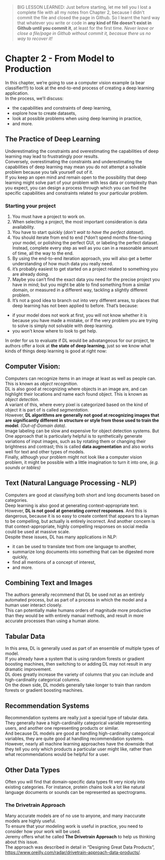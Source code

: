 > BIG LESSON LEARNED:
Just before starting, let me tell you I lost a complete file with all my notes fron Chapter 2, because I didn't commit the file and closed the page in Github.
So I learnt the hard way that whatever you write or code in **any kind of file doesn't exist in Github until you commit it**, at least for the first time.
_Never leave or close a file/page in Github without commit it, becasue there us no way to recover it!_

# Chapter 2 - From Model to Production

In this chapter, we’re going to use a computer vision example (a bear classifier!!!) to look at the end-to-end process of creating a deep learning application.  
In the process, we’ll discuss:
- the capabilities and constraints of deep learning, 
- explore how to create datasets, 
- look at possible problems when using deep learning in practice, 
- and more.

## The Practice of Deep Learning

Underestimating the constraints and overestimating the capabilities of deep learning may lead to frustratingly poor results.  
Conversely, overestimating the constraints and underestimating the capabilities of deep learning may mean you do not attempt 
a solvable problem because you talk yourself out of it.  
If you keep an open mind and remain open to the possibility that deep learning might solve part of your problem with less data or complexity than you expect, 
you can design a process through which you can find the specific capabilities and constraints related to your particular problem.  

### Starting your project

1. You must have a project to work on.
2. When selecting a project, the most important consideration is data availability.
3. You have to start quickly (*don't wait to have the perfect dataset*).
4. You should iterate from end to end (*don’t spend months fine-tuning your model, or polishing the perfect GUI, or labeling the perfect dataset.
Instead, complete every step as well as you can in a reasonable amount of time, all the way to the end.
5. By using the end-to-end iteration approach, you will also get a better understanding of how much data you really need.
6. it’s probably easiest to get started on a project related to something you are already doing.
7. Maybe you can’t find the exact data you need for the precise project you have in mind; 
but you might be able to find something from a similar domain, or measured in a different way, tackling a slightly different problem.
8. It’s not a good idea to branch out into very different areas, to places that deep learning has not been applied to before. That’s because:
- if your model does not work at first, you will not know whether it is because you have made a mistake, 
or if the very problem you are trying to solve is simply not solvable with deep learning. 
- you won’t know where to look to get help.

In order for us to evaluate if DL would be advatangeous for our project, te authors offer a look at **the state of deep learning**, 
just so we know what kinds of things deep learning is good at right now:

## Computer Vision:
Computers can recognize items in an image at least as well as people can. This is known as *object recognition*.  
DL is also good at recognizing where objects in an image are, and can highlight their locations and name each found object. This is known as *object detection*.  
A variant of this, where every pixel is categorized based on the kind of object it is part of is called *segmentation*.  
However, **DL algorithms are generally not good at recognizing images that are significantly different in structure or style from those used to train the model**.
*(Out-of-Domain data)*.  
Image labeling can be slow and expensive for object detection systems. But One approach that is particularly helpful 
is to synthetically generate variations of input images, such as by rotating them or changing their brightness and contrast; 
this is called **data augmentation** and also works well for text and other types of models.  
Finally, although your problem might not look like a computer vision problem, it might be possible with a little imagination to turn it into one, *(e.g. sounds or tables)*

## Text (Natural Language Processing - NLP)
Computers are good at classifying both short and long documents based on categories.  
Deep learning is also good at generating context-appropriate text.  
However, **DL is not good at generating *correct* responses**. And this is dangerous, because it is so easy to create content 
that appears to a layman to be compelling, but actually is entirely incorrect. And another concern is that context-appropriate, highly compelling responses on social media could be used at massive scale.  
Despite these issues, DL has many applications in NLP: 
- it can be used to translate text from one language to another, 
- summarize long documents into something that can be digested more quickly, 
- find all mentions of a concept of interest, 
- and more.

## Combining Text and Images
The authors generally recommend that DL be used not as an entirely automated process, 
but as part of a process in which the model and a human user interact closely.  
This can potentially make humans orders of magnitude more productive than they would be with entirely manual methods, 
and result in more accurate processes than using a human alone.

## Tabular Data
In this area, DL is generally used as part of an ensemble of multiple types of model.  
If you already have a system that is using random forests or gradient boosting machines, 
then switching to or adding DL may not result in any dramatic improvement.  
DL does greatly increase the variety of columns that you can include and high-cardinality categorical columns.  
On the down side, DL models generally take longer to train than random forests or gradient boosting machines.  

## Recommendation Systems
Recommendation systems are really just a special type of tabular data.  
They generally have a high-cardinality categorical variable representing users, and another one representing products or similar.  
And because DL models are good at handling high-cardinality categorical variables, they are quite good at handling recommendation systems.  
However, nearly all machine learning approaches have the downside that they tell you only which products a particular user might like, 
rather than what recommendations would be helpful for a user.

## Other Data Types
Often you will find that domain-specific data types fit very nicely into existing categories. 
For instance, protein chains look a lot like natural language documents or sounds can be represented as spectrograms.


### The Drivetrain Approach

Many accurate models are of no use to anyone, and many inaccurate models are highly useful.  
To ensure that your modeling work is useful in practice, you need to consider how your work will be used.  
Jeremy offers what he called **The Drivetrain Approach** to help us thinking about this issue.  
The approach was described in detail in “Designing Great Data Products”, <https://www.oreilly.com/radar/drivetrain-approach-data-products/>. 





